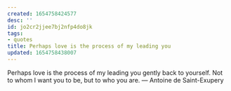 ```yaml
---
created: 1654758424577
desc: ''
id: jo2cr2jjee7bj2nfp4do8jk
tags:
- quotes
title: Perhaps love is the process of my leading you
updated: 1654758438007
---
```

   
Perhaps love is the process of my leading you gently back to yourself. Not to whom I want you to be, but to who you are. — Antoine de Saint-Exupery
